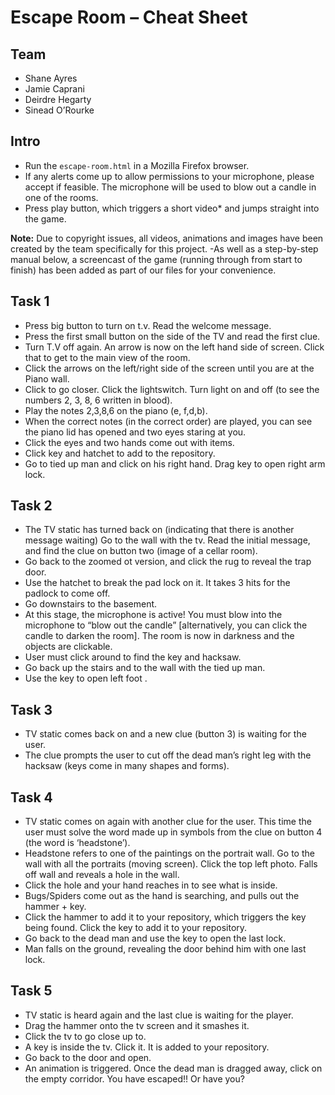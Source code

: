 # Escape Room – Cheat Sheet

## Team
- Shane Ayres
- Jamie Caprani
- Deirdre Hegarty
- Sinead O’Rourke

## Intro
- Run the `escape-room.html` in a Mozilla Firefox browser.
- If any alerts come up to allow permissions to your microphone, please accept if feasible. The microphone will be used to blow out a candle in one of the rooms.
- Press play button, which triggers a short video* and jumps straight into the game.

**Note:** Due to copyright issues, all videos, animations and images have been created by the team specifically for this project.
-As well as a step-by-step manual below, a screencast of the game (running through from start to finish) has been added as part of our files for your convenience.

## Task 1
- Press big button to turn on t.v. Read the welcome message.
- Press the first small button on the side of the TV and read the first clue.
- Turn T.V off again. An arrow is now on the left hand side of screen. Click that to get to the main view of the room.
- Click the arrows on the left/right side of the screen until you are at the Piano wall.
- Click to go closer. Click the lightswitch. Turn light on and off (to see the numbers 2, 3, 8, 6 written in blood).
- Play the notes 2,3,8,6 on the piano (e, f,d,b).
- When the correct notes (in the correct order) are played, you can see the piano lid has opened and two eyes staring at you.
- Click the eyes and two hands come out with items.
- Click key and hatchet to add to the repository.
- Go to tied up man and click on his right hand. Drag key to open right arm lock.

## Task 2
- The TV static has turned back on (indicating that there is another message waiting) Go to the wall with the tv. Read the initial message, and find the clue on button two (image of a cellar room).
- Go back to the zoomed ot version, and click the rug to reveal the trap door.
- Use the hatchet to break the pad lock on it. It takes 3 hits for the padlock to come off.
- Go downstairs to the basement.
- At this stage, the microphone is active! You must blow into the microphone to “blow out the candle” [alternatively, you can click the candle to darken the room]. The room is now in darkness and the objects are clickable.
- User must click around to find the key and hacksaw.
- Go back up the stairs and to the wall with the tied up man.
- Use the key to open left foot .

## Task 3
- TV static comes back on and a new clue (button 3) is waiting for the user.
- The clue prompts the user to cut off the dead man’s right leg with the hacksaw (keys come in many shapes and forms).

## Task 4
- TV static comes on again with another clue for the user. This time the user must solve the word made up in symbols from the clue on button 4 (the word is ‘headstone’).
- Headstone refers to one of the paintings on the portrait wall. Go to the wall with all the portraits (moving screen). Click the top left photo. Falls off wall and reveals a hole in the wall.
- Click the hole and your hand reaches in to see what is inside.
- Bugs/Spiders come out as the hand is searching, and pulls out the hammer + key.
- Click the hammer to add it to your repository, which triggers the key being found. Click the key to add it to your repository.
- Go back to the dead man and use the key to open the last lock.
- Man falls on the ground, revealing the door behind him with one last lock.

## Task 5
- TV static is heard again and the last clue is waiting for the player.
- Drag the hammer onto the tv screen and it smashes it.
- Click the tv to go close up to.
- A key is inside the tv. Click it. It is added to your repository.
- Go back to the door and open.
- An animation is triggered. Once the dead man is dragged away, click on the empty corridor. You have escaped!! Or have you?
